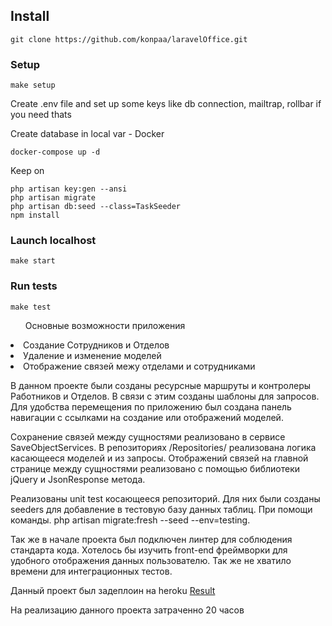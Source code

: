 ## Install
```
git clone https://github.com/konpaa/laravelOffice.git
```

### Setup
```
make setup
```
Create .env file and set up some keys like db connection, mailtrap, rollbar if you need thats


Create database in local var - Docker
```
docker-compose up -d
```
Keep on
```
php artisan key:gen --ansi
php artisan migrate
php artisan db:seed --class=TaskSeeder
npm install
```
### Launch localhost
```
make start
```

### Run tests
```
make test
```

<ol>Основные возможности приложения</ol>
<li>Создание Сотрудников и Отделов</li>
<li>Удаление и изменение моделей</li>
<li>Отображение связей межу отделами и сотрудниками</li>

<p>
В данном проекте были созданы ресурсные маршруты и контролеры Работников и Отделов.
В связи с этим созданы шаблоны для запросов. Для удобства перемещения по приложению был создана панель
навигации с ссылками на создание или отображений моделей.
</p>
<p>
Сохранение связей между сущностями реализовано в сервисе SaveObjectServices.
В репозиториях /Repositories/ реализована логика касающееся моделей и из запросы.
Отображений связей на главной странице между сущностями реализовано с помощью библиотеки jQuery и JsonResponse метода.
</p>
<p>
Реализованы unit test косающееся репозиторий. Для них были созданы seeders для добавление в тестовую базу данных таблиц.
При помощи команды. php artisan migrate:fresh --seed --env=testing.
</p>
<p>
Так же в начале проекта был подключен линтер для соблюдения стандарта кода.
Хотелось бы изучить front-end фреймворки для удобного отображения данных пользователю.
Так же не хватило времени для интеграционных тестов.
</p>
<p>Данный проект был задеплоин на heroku <a href="http://staff-department.herokuapp.com">Result</a></p>
<p>На реализацию данного проекта затраченно 20 часов</p>
